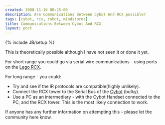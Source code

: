 ```yaml
---
created: 2008-11-16 08:25:00
description: Are Communications Between Cybot And RCX possible?
tags: [cybot, rcx, robot, mindstorms]
title: Communications Between Cybot And RCX
layout: post
---
```

{% include JB/setup %}

This is theoretically possible although I have not seen it or done it yet.

For short range you could go via serial wire communications - using ports on the
[Lego RCX](Lego+RCX).

For long range - you could:

* Try and see if the IR protocols are compatible(highly unlikely).
* Connect the RCX tower to the Serial Bus of the [Cybot](Cybot) (bulky).
* Use a PC as an intermediary - with the Cybot Handset connected to the PC, and the RCX tower. This is the most likely connection to work.

If anyone has any further information on attempting this - please let the community here know.
